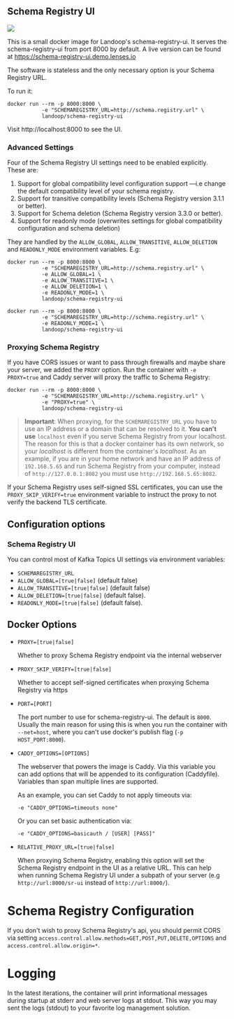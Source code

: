 ## Schema Registry UI ##

[![](https://images.microbadger.com/badges/image/landoop/schema-registry-ui.svg)](http://microbadger.com/images/landoop/schema-registry-ui)

This is a small docker image for Landoop's schema-registry-ui.
It serves the schema-registry-ui from port 8000 by default.
A live version can be found at <https://schema-registry-ui.demo.lenses.io>

The software is stateless and the only necessary option is your Schema Registry
URL.

To run it:

    docker run --rm -p 8000:8000 \
               -e "SCHEMAREGISTRY_URL=http://schema.registry.url" \
               landoop/schema-registry-ui

Visit http://localhost:8000 to see the UI.

### Advanced Settings

Four of the Schema Registry UI settings need to be enabled explicitly. These
are:

1. Support for global compatibility level configuration support —i.e change the
   default compatibility level of your schema registry.
2. Support for transitive compatibility levels (Schema Registry version 3.1.1 or better).
3. Support for Schema deletion (Schema Registry version 3.3.0 or better).
4. Support for readonly mode (overwrites settings for global compatibility configuration and schema deletion)

They are handled by the `ALLOW_GLOBAL`, `ALLOW_TRANSITIVE`, `ALLOW_DELETION` and `READONLY_MODE`
environment variables. E.g:

    docker run --rm -p 8000:8000 \
               -e "SCHEMAREGISTRY_URL=http://schema.registry.url" \
               -e ALLOW_GLOBAL=1 \
               -e ALLOW_TRANSITIVE=1 \
               -e ALLOW_DELETION=1 \
               -e READONLY_MODE=1 \
               landoop/schema-registry-ui

    docker run --rm -p 8000:8000 \
               -e "SCHEMAREGISTRY_URL=http://schema.registry.url" \
               -e READONLY_MODE=1 \
               landoop/schema-registry-ui

### Proxying Schema Registry

If you have CORS issues or want to pass through firewalls and maybe share your
server, we added the `PROXY` option. Run the container with `-e PROXY=true` and
Caddy server will proxy the traffic to Schema Registry:

    docker run --rm -p 8000:8000 \
               -e "SCHEMAREGISTRY_URL=http://schema.registry.url" \
               -e "PROXY=true" \
               landoop/schema-registry-ui

> **Important**: When proxying, for the `SCHEMAREGISTRY_URL` you have to use an
> IP address or a domain that can be resolved to it. **You can't use**
> `localhost` even if you serve Schema Registry from your localhost. The reason
> for this is that a docker container has its own network, so your _localhost_
> is different from the container's _localhost_. As an example, if you are in
> your home network and have an IP address of `192.168.5.65` and run Schema
> Registry from your computer, instead of `http://127.0.0.1:8082` you must use
> `http://192.168.5.65:8082`.

If your Schema Registry uses self-signed SSL certificates, you can use the
`PROXY_SKIP_VERIFY=true` environment variable to instruct the proxy to
not verify the backend TLS certificate.

## Configuration options

### Schema Registry UI

You can control most of Kafka Topics UI settings via environment variables:

 * `SCHEMAREGISTRY_URL`
 * `ALLOW_GLOBAL=[true|false]` (default false)
 * `ALLOW_TRANSITIVE=[true|false]` (default false)
 * `ALLOW_DELETION=[true|false]` (default false).
 * `READONLY_MODE=[true|false]` (default false).

## Docker Options

- `PROXY=[true|false]`
  
  Whether to proxy Schema Registry endpoint via the internal webserver
- `PROXY_SKIP_VERIFY=[true|false]`
  
  Whether to accept self-signed certificates when proxying Schema Registry
  via https
- `PORT=[PORT]`
  
  The port number to use for schema-registry-ui. The default is `8000`.
  Usually the main reason for using this is when you run the
  container with `--net=host`, where you can't use docker's publish
  flag (`-p HOST_PORT:8000`).
- `CADDY_OPTIONS=[OPTIONS]`
  
  The webserver that powers the image is Caddy. Via this variable
  you can add options that will be appended to its configuration
  (Caddyfile). Variables than span multiple lines are supported.
  
  As an example, you can set Caddy to not apply timeouts via:
  
      -e "CADDY_OPTIONS=timeouts none"
  
  Or you can set basic authentication via:
  
      -e "CADDY_OPTIONS=basicauth / [USER] [PASS]"
  
- `RELATIVE_PROXY_URL=[true|false]`
  
  When proxying Schema Registry, enabling this option will set the Schema
  Registry endpoint in the UI as a relative URL. This can help when running
  Schema Registry UI under a subpath of your server (e.g
  `http://url:8000/sr-ui` instead of `http://url:8000/`).

# Schema Registry Configuration

If you don't wish to proxy Schema Registry's api, you should permit CORS via setting
`access.control.allow.methods=GET,POST,PUT,DELETE,OPTIONS` and
`access.control.allow.origin=*`.

# Logging

In the latest iterations, the container will print informational messages during
startup at stderr and web server logs at stdout. This way you may sent the logs
(stdout) to your favorite log management solution.
